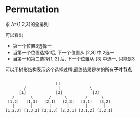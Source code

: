 # Permutation 


求 A={1,2,3}的全排列

可以看出
- 第一个位置3选择一
- 当第一个位置选择1后, 下一个位置从 [2,3] 中 2选一
- 当第一和第二选择[1, 2] 后, 下一个位置从 [3] 中选一, 只能是3


可以用树形结构表示这个选择过程,最终结果是树的所有**子叶节点**
```

                      []
        /              |             \
      [1]             [2]             [3]
   /       \       /      \        /      \
 [1,2]   [1,3]   [2,1]   [2,3]   [3,1]   [3,2]
   |       |       |       |       |       |
[1,2,3] [1,3,2] [2,1,3] [2,3,1] [3,1,2] [3,2,1]
```
